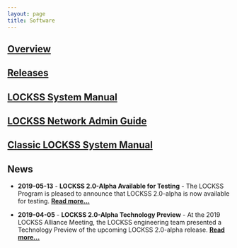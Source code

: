 ```yaml
---
layout: page
title: Software
---
```


## [Overview](overview)

## [Releases](releases)

## [LOCKSS System Manual](manual)

## [LOCKSS Network Admin Guide](admin)

## [Classic LOCKSS System Manual](classic-lockss)

## News

*   **2019-05-13** - **LOCKSS 2.0-Alpha Available for Testing** - The LOCKSS Program is pleased to announce that LOCKSS 2.0-alpha is now available for testing. [**Read more...**](software/releases/2.0-alpha)

*   **2019-04-05** - **LOCKSS 2.0-Alpha Technology Preview** - At the 2019 LOCKSS Alliance Meeting, the LOCKSS engineering team presented a Technology Preview of the upcoming LOCKSS 2.0-alpha release. [**Read more...**](software/releases/2.0-alpha-preview)
